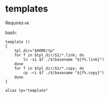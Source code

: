 # templates

Requires `mk`

bash:

	template ()
	{
	    tpl_dir="$HOME/tp"
	    for f in $tpl_dir/$1/*.link; do
	        ln -si $f ./$(basename "${f%.link}")
	    done
	    for f in $tpl_dir/$1/*.copy; do
	        cp -ri $f ./$(basename "${f%.copy}")
	    done
	}
	
	alias tp="template"

